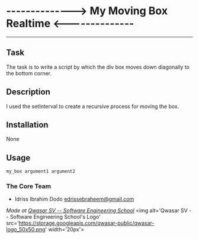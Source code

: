 # --------------> My Moving Box Realtime <--------------
***

## Task
The task is to write a script by which the div box moves down diagonally to the bottom corner.
## Description
I used the setInterval to create a recursive process for moving the box.
## Installation
None
## Usage
```
my_box argument1 argument2
```

### The Core Team
* Idriss Ibrahim Dodo <edrissebraheem@gmail.com>


<span><i>Made at <a href='https://qwasar.io'>Qwasar SV -- Software Engineering School</a></i></span>
<span><img alt='Qwasar SV -- Software Engineering School's Logo' src='https://storage.googleapis.com/qwasar-public/qwasar-logo_50x50.png' width='20px'></span>
